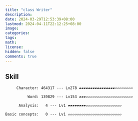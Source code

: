 ```yaml
---
title: "class Writer"
description: 
date: 2024-03-29T12:53:39+08:00
lastmod: 2024-04-11T22:12:25+08:00
image: 
categories: 
tags: 
math: 
license: 
hidden: false
comments: true
---
```

## Skill

         Character: 464317 --- Lv278 ▰▰▰▰▰▰▰▰▰▰▰▰▰▰▰▰▱▱▱▱▱▱▱▱

              Word: 139829 --- Lv153 ▰▰▰▱▱▱▱▱▱▱▱▱▱▱▱▱▱▱▱▱▱▱▱▱

          Analysis:   4 --- Lv1 ▰▰▰▰▰▰▰▰▱▱▱▱▱▱▱▱▱▱▱▱▱▱▱▱

    Basic concepts:   0 --- Lv1 ▱▱▱▱▱▱▱▱▱▱▱▱▱▱▱▱▱▱▱▱▱▱▱▱

